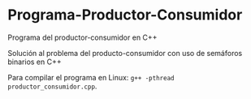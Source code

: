 # Programa-Productor-Consumidor
Programa del productor-consumidor en C++

Solución al problema del producto-consumidor con uso de semáforos binarios en C++

Para compilar el programa en Linux: `g++ -pthread productor_consumidor.cpp`.
